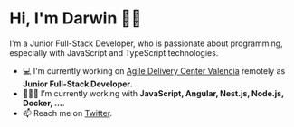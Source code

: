 # Hi, I'm Darwin 👋🏽


I'm a Junior Full-Stack Developer, who is passionate about programming, especially with JavaScript and TypeScript technologies.

- 💻 I'm currently working on [Agile Delivery Center Valencia](https://www.capgemini.com/es-es/service/agile-delivery-center-valencia/) remotely as **Junior Full-Stack Developer**.
- 👨🏽‍💻  I’m currently working with **JavaScript, Angular, Nest.js, Node.js, Docker, ...**.
- 📫  Reach me on [Twitter](https://twitter.com/darwinmaking).

